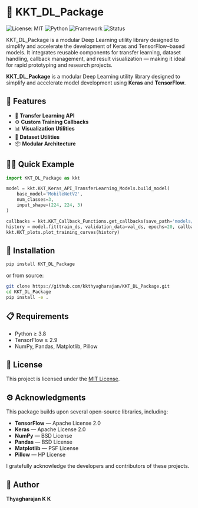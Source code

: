 # 🧠 KKT_DL_Package

![License: MIT](https://img.shields.io/badge/License-MIT-green.svg)
![Python](https://img.shields.io/badge/Python-3.x-blue.svg)
![Framework](https://img.shields.io/badge/Framework-TensorFlow%20%7C%20Keras-orange.svg)
![Status](https://img.shields.io/badge/Status-Active-success.svg)

KKT_DL_Package is a modular Deep Learning utility library designed to simplify and accelerate the development of Keras and TensorFlow–based models. It integrates reusable components for transfer learning, dataset handling, callback management, and result visualization — making it ideal for rapid prototyping and research projects.

**KKT_DL_Package** is a modular Deep Learning utility library designed to simplify and accelerate model development using **Keras** and **TensorFlow**.  

## 🚀 Features

- 🧩 **Transfer Learning API**
- ⚙️ **Custom Training Callbacks**
- 📊 **Visualization Utilities**
- 🧮 **Dataset Utilities**
- 📦 **Modular Architecture**

## 🧑‍💻 Quick Example

```python
import KKT_DL_Package as kkt

model = kkt.KKT_Keras_API_TransferLearning_Models.build_model(
    base_model='MobileNetV2',
    num_classes=3,
    input_shape=(224, 224, 3)
)

callbacks = kkt.KKT_Callback_Functions.get_callbacks(save_path='models/')
history = model.fit(train_ds, validation_data=val_ds, epochs=20, callbacks=callbacks)
kkt.KKT_plots.plot_training_curves(history)
```

## 🧾 Installation

```bash
pip install KKT_DL_Package
```

or from source:

```bash
git clone https://github.com/kkthyagharajan/KKT_DL_Package.git
cd KKT_DL_Package
pip install -e .
```

## 📋 Requirements

- Python ≥ 3.8
- TensorFlow ≥ 2.9
- NumPy, Pandas, Matplotlib, Pillow

## 📜 License

This project is licensed under the [MIT License](LICENSE).

## ⚙️ Acknowledgments

This package builds upon several open-source libraries, including:

- **TensorFlow** — Apache License 2.0  
- **Keras** — Apache License 2.0  
- **NumPy** — BSD License  
- **Pandas** — BSD License  
- **Matplotlib** — PSF License  
- **Pillow** — HP License  

I gratefully acknowledge the developers and contributors of these projects.

## 👤 Author
**Thyagharajan K K**



